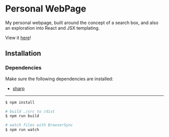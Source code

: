# Personal WebPage

My personal webpage, built around the concept of a search box, and also an exploration into React and JSX templating.

View it [here](http://jiahaog.com)!
## Installation

### Dependencies

Make sure the following dependencies are installed:

- [sharp](http://sharp.dimens.io/en/stable/install/) 

---

```bash
$ npm install

# build ./src to /dist
$ npm run build

# watch files with BrowserSync
$ npm run watch
```


